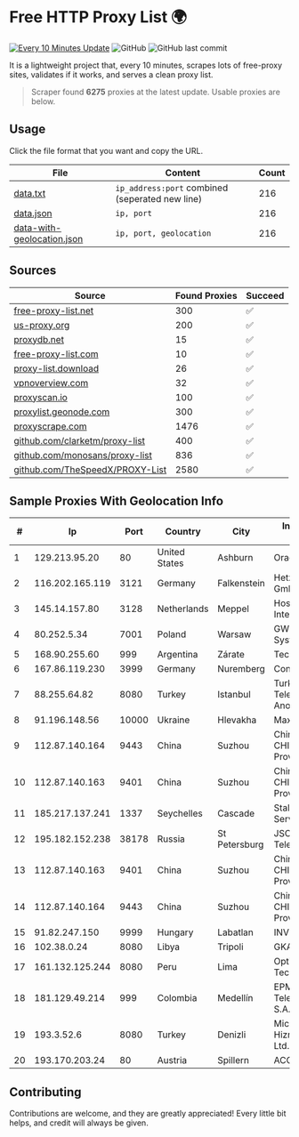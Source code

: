 
# Free HTTP Proxy List 🌍

[![Every 10 Minutes Update](https://github.com/mertguvencli/http-proxy-list/actions/workflows/main.yml/badge.svg?branch=main)](https://github.com/mertguvencli/http-proxy-list/actions/workflows/main.yml)
![GitHub](https://img.shields.io/github/license/mertguvencli/http-proxy-list)
![GitHub last commit](https://img.shields.io/github/last-commit/mertguvencli/http-proxy-list)

It is a lightweight project that, every 10 minutes, scrapes lots of free-proxy sites, validates if it works, and serves a clean proxy list.


> Scraper found **6275** proxies at the latest update. Usable proxies are below.

## Usage

Click the file format that you want and copy the URL.


|File|Content|Count|
|----|-------|-----|
|[data.txt](https://raw.githubusercontent.com/mertguvencli/http-proxy-list/main/proxy-list/data.txt)|`ip_address:port` combined (seperated new line)|216|
|[data.json](https://raw.githubusercontent.com/mertguvencli/http-proxy-list/main/proxy-list/data.json)|`ip, port`|216|
|[data-with-geolocation.json](https://raw.githubusercontent.com/mertguvencli/http-proxy-list/main/proxy-list/data-with-geolocation.json)|`ip, port, geolocation`|216|

## Sources

|Source|Found Proxies|Succeed|
|------|-------------|-------|
|[free-proxy-list.net](https://free-proxy-list.net)|300|✅|
|[us-proxy.org](https://www.us-proxy.org)|200|✅|
|[proxydb.net](http://proxydb.net)|15|✅|
|[free-proxy-list.com](https://free-proxy-list.com/?page=&port=&type%5B%5D=http&type%5B%5D=https&up_time=0&search=Search)|10|✅|
|[proxy-list.download](https://www.proxy-list.download/HTTP)|26|✅|
|[vpnoverview.com](https://vpnoverview.com/privacy/anonymous-browsing/free-proxy-servers)|32|✅|
|[proxyscan.io](https://www.proxyscan.io)|100|✅|
|[proxylist.geonode.com](https://proxylist.geonode.com/api/proxy-list?limit=300&page=1&sort_by=lastChecked&sort_type=desc&protocols=http,https)|300|✅|
|[proxyscrape.com](https://api.proxyscrape.com/v2/?request=displayproxies&protocol=http&timeout=10000&country=all&ssl=all&anonymity=all)|1476|✅|
|[github.com/clarketm/proxy-list](https://raw.githubusercontent.com/clarketm/proxy-list/master/proxy-list-raw.txt)|400|✅|
|[github.com/monosans/proxy-list](https://raw.githubusercontent.com/monosans/proxy-list/main/proxies/http.txt)|836|✅|
|[github.com/TheSpeedX/PROXY-List](https://raw.githubusercontent.com/TheSpeedX/PROXY-List/master/http.txt)|2580|✅|


## Sample Proxies With Geolocation Info

|#|Ip|Port|Country|City|Internet Service Provider|
|-|--|----|-------|----|-------------------------|
|1|129.213.95.20|80|United States|Ashburn|Oracle Corporation|
|2|116.202.165.119|3121|Germany|Falkenstein|Hetzner Online GmbH|
|3|145.14.157.80|3128|Netherlands|Meppel|Hostinger International Limited|
|4|80.252.5.34|7001|Poland|Warsaw|GWNET Autonomus System|
|5|168.90.255.60|999|Argentina|Zárate|Tecnocomp S.R.L.|
|6|167.86.119.230|3999|Germany|Nuremberg|Contabo GmbH|
|7|88.255.64.82|8080|Turkey|Istanbul|Turk Telekomunikasyon Anonim Sirketi|
|8|91.196.148.56|10000|Ukraine|Hlevakha|Maximum-Net LLC|
|9|112.87.140.164|9443|China|Suzhou|China Unicom CHINA169 Jiangsu Province Network|
|10|112.87.140.163|9401|China|Suzhou|China Unicom CHINA169 Jiangsu Province Network|
|11|185.217.137.241|1337|Seychelles|Cascade|Stallion Network Services Limited|
|12|195.182.152.238|38178|Russia|St Petersburg|JSC "Severen-Telecom"|
|13|112.87.140.163|9401|China|Suzhou|China Unicom CHINA169 Jiangsu Province Network|
|14|112.87.140.164|9443|China|Suzhou|China Unicom CHINA169 Jiangsu Province Network|
|15|91.82.247.150|9999|Hungary|Labatlan|INVITEL Zrt.|
|16|102.38.0.24|8080|Libya|Tripoli|GKA|
|17|161.132.125.244|8080|Peru|Lima|Optical Technologies S.A.C.|
|18|181.129.49.214|999|Colombia|Medellín|EPM Telecomunicaciones S.A. E.S.P.|
|19|193.3.52.6|8080|Turkey|Denizli|Micronet Iletisim Hizmetleri Tic. Ltd.sti.|
|20|193.170.203.24|80|Austria|Spillern|ACOnet|



## Contributing

Contributions are welcome, and they are greatly appreciated! Every
little bit helps, and credit will always be given.

